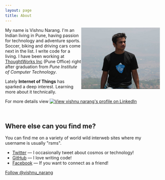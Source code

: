 ```yaml
---
layout: page
title: About
---
```


<img src="/public/Images/me.png" width="256" height="200" align="right">

My name is Vishnu Narang. I'm an Indian living in Pune, having passion for technology and adventure sports. Soccer, biking and driving cars come next in the list.
I write code for a living. I have been working at [ThoughtWorks Inc][Thoughtworks] (Pune Office) right after graduation from *Pune Institute of Computer Technology*.

Lately **Internet of Things** has sparked a deep interest. Learning more about it technically.


[ThoughtWorks]: http://www.thoughtworks.com/

For more details view <a href="http://in.linkedin.com/in/vishnunarang"><img src="https://static.licdn.com/scds/common/u/img/webpromo/btn_myprofile_160x33.png" style="border: none;" width="160" height="33" border="0" alt="View vishnu narang's profile on LinkedIn"></a>

<br/>

## Where else can you find me?

You can find me on a variety of world wild interweb sites where my username is usually "rsms".

- [Twitter](http://twitter.com/vishnu_narang) — I occasionally tweet about cosmos or technology!
- [GitHub](https://github.com/vishnun) — I love writing code!
- [Facebook](http://www.facebook.com/vishnu.narang) — If you want to connect as a friend!


<a href="https://twitter.com/vishnu_narang" class="twitter-follow-button" data-show-count="false" data-size="large">Follow @vishnu_narang</a>
<script>!function(d,s,id){var js,fjs=d.getElementsByTagName(s)[0],p=/^http:/.test(d.location)?'http':'https';if(!d.getElementById(id)){js=d.createElement(s);js.id=id;js.src=p+'://platform.twitter.com/widgets.js';fjs.parentNode.insertBefore(js,fjs);}}(document, 'script', 'twitter-wjs');</script>